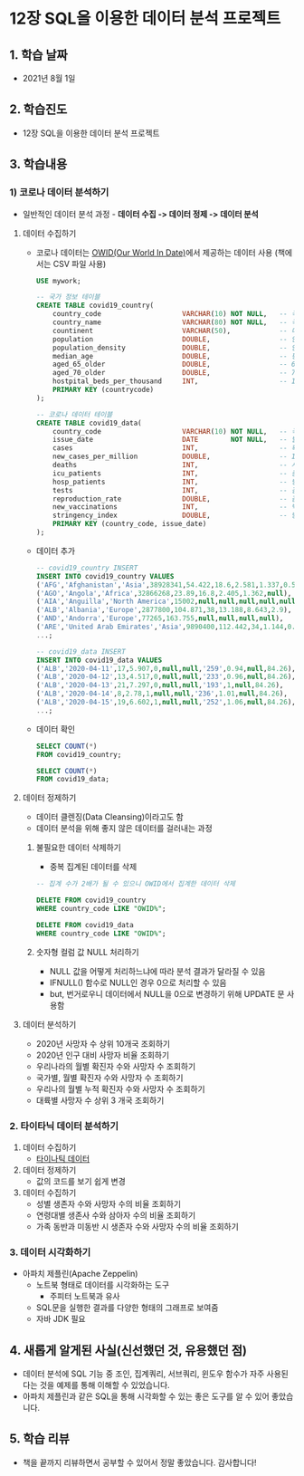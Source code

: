 # 12장 SQL을 이용한 데이터 분석 프로젝트

## 1. 학습 날짜

- 2021년 8월 1일

## 2. 학습진도

- 12장 SQL을 이용한 데이터 분석 프로젝트

## 3. 학습내용

### 1) 코로나 데이터 분석하기

- 일반적인 데이터 분석 과정 - **데이터 수집 -> 데이터 정제 -> 데이터 분석**

1. 데이터 수집하기

   - 코로나 데이터는 [OWID(Our World In Date)](https://github.com/owid/covid-19-data/tree/master/public/data)에서 제공하는 데이터 사용 (책에서는 CSV 파일 사용)

     ```sql
     USE mywork;

     -- 국가 정보 테이블
     CREATE TABLE covid19_country(
         country_code                    VARCHAR(10) NOT NULL,   -- 국가 코드
         country_name                    VARCHAR(80) NOT NULL,   -- 국가명
         countinent                      VARCHAR(50),            -- 대륙명
         population                      DOUBLE,                 -- 인구
         population_density              DOUBLE,                 -- 인구 밀도
         median_age                      DOUBLE,                 -- 평균 연령
         aged_65_older                   DOUBLE,                 -- 65세 이상 인구 비율
         aged_70_older                   DOUBLE,                 -- 70세 이상 인구 비율
         hostpital_beds_per_thousand     INT,                    -- 1000명당 병실 침대수
         PRIMARY KEY (countrycode)
     );

     -- 코로나 데이터 테이블
     CREATE TABLE covid19_data(
         country_code                    VARCHAR(10) NOT NULL,   -- 국가 코드
         issue_date                      DATE        NOT NULL,   -- 발생일
         cases                           INT,                    -- 확진자 수
         new_cases_per_million           DOUBLE,                 -- 100만 명당 확진자 수
         deaths                          INT,                    -- 사망자 수
         icu_patients                    INT,                    -- 중환자 수
         hosp_patients                   INT,                    -- 병원 입원 환자 수
         tests                           INT,                    -- 검사자 수
         reproduction_rate               DOUBLE,                 -- 감염 재생산 지수
         new_vaccinations                INT,                    -- 백신 접종자 수
         stringency_index                DOUBLE,                 -- 방역 지수 (0~100으로 100이 가장 방역 지수 높음)
         PRIMARY KEY (country_code, issue_date)
     );
     ```

   - 데이터 추가

     ```sql
     -- covid19_country INSERT 
     INSERT INTO covid19_country VALUES 
     ('AFG','Afghanistan','Asia',38928341,54.422,18.6,2.581,1.337,0.5),
     ('AGO','Angola','Africa',32866268,23.89,16.8,2.405,1.362,null),
     ('AIA','Anguilla','North America',15002,null,null,null,null,null),
     ('ALB','Albania','Europe',2877800,104.871,38,13.188,8.643,2.9),
     ('AND','Andorra','Europe',77265,163.755,null,null,null,null),
     ('ARE','United Arab Emirates','Asia',9890400,112.442,34,1.144,0.526,1.2),
     ...;

     -- covid19_data INSERT 
     INSERT INTO covid19_data VALUES 
     ('ALB','2020-04-11',17,5.907,0,null,null,'259',0.94,null,84.26),
     ('ALB','2020-04-12',13,4.517,0,null,null,'233',0.96,null,84.26),
     ('ALB','2020-04-13',21,7.297,0,null,null,'193',1,null,84.26),
     ('ALB','2020-04-14',8,2.78,1,null,null,'236',1.01,null,84.26),
     ('ALB','2020-04-15',19,6.602,1,null,null,'252',1.06,null,84.26),
     ...;
     ```

   - 데이터 확인

     ```sql
     SELECT COUNT(*)
     FROM covid19_country;

     SELECT COUNT(*)
     FROM covid19_data;
     ```

2. 데이터 정제하기
    - 데이터 클렌징(Data Cleansing)이라고도 함
    - 데이터 분석을 위해 좋지 않은 데이터를 걸러내는 과정
    1. 불필요한 데이터 삭제하기
        - 중복 집계된 데이터를 삭제

        ```sql
        -- 집계 수가 2배가 될 수 있으니 OWID에서 집계한 데이터 삭제

        DELETE FROM covid19_country
        WHERE country_code LIKE "OWID%";

        DELETE FROM covid19_data
        WHERE country_code LIKE "OWID%";
        ```

    2. 숫자형 컬럼 값 NULL 처리하기
        - NULL 값을 어떻게 처리하느냐에 따라 분석 결과가 달라질 수 있음
        - IFNULL() 함수로 NULL인 경우 0으로 처리할 수 있음
        - but, 번거로우니 데이터에서 NULL을 0으로 변경하기 위해 UPDATE 문 사용함

3. 데이터 분석하기
    - 2020년 사망자 수 상위 10개국 조회하기
    - 2020년 인구 대비 사망자 비율 조회하기
    - 우리나라의 월별 확진자 수와 사망자 수 조회하기
    - 국가별, 월별 확진자 수와 사망자 수 조회하기
    - 우리나의 월별 누적 확진자 수와 사망자 수 조회하기
    - 대륙별 사망자 수 상위 3 개국 조회하기

### 2. 타이타닉 데이터 분석하기

1. 데이터 수집하기
    - [타이나틱 데이터](https://www.kaggle.com/c/titanic/data?select=train.csv)
2. 데이터 정제하기
    - 값의 코드를 보기 쉽게 변경
3. 데이터 수집하기
    - 성별 생존자 수와 사망자 수의 비율 조회하기
    - 연령대별 생존사 수와 삼아자 수의 비율 조회하기
    - 가족 동반과 미동반 시 생존자 수와 사망자 수의 비율 조회하기

### 3. 데이터 시각화하기

- 아파치 제플린(Apache Zeppelin)
  - 노트북 형태로 데이터를 시각화하는 도구
    - 주피터 노트북과 유사
  - SQL문을 실행한 결과를 다양한 형태의 그래프로 보여줌
  - 자바 JDK 필요

## 4. 새롭게 알게된 사실(신선했던 것, 유용했던 점)

- 데이터 분석에 SQL 기능 중 조인, 집계쿼리, 서브쿼리, 윈도우 함수가 자주 사용된다는 것을 예제를 통해 이해할 수 있었습니다.
- 아파치 제플린과 같은 SQL을 통해 시각화할 수 있는 좋은 도구를 알 수 있어 좋았습니다.

## 5. 학습 리뷰

- 책을 끝까지 리뷰하면서 공부할 수 있어서 정말 좋았습니다. 감사합니다!
